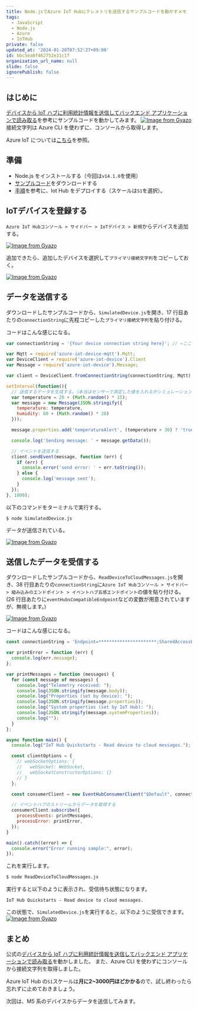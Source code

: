 ```yaml
---
title: Node.jsでAzure IoT Hubにテレメトリを送信するサンプルコードを動かすメモ
tags:
  - JavaScript
  - Node.js
  - Azure
  - IoTHub
private: false
updated_at: '2024-01-28T07:52:27+09:00'
id: bbc5ea0f462752e31c1f
organization_url_name: null
slide: false
ignorePublish: false
---
```

## はじめに

[デバイスから IoT ハブに利用統計情報を送信してバックエンド アプリケーションで読み取る](https://docs.microsoft.com/ja-jp/azure/iot-hub/quickstart-send-telemetry-node)を参考にサンプルコードを動かしてみます。
[![Image from Gyazo](https://i.gyazo.com/2423a85698f478493dd983f957020b80.gif)](https://gyazo.com/2423a85698f478493dd983f957020b80)
接続文字列は Azure CLI を使わずに、コンソールから取得します。

Azure IoT については[こちら](https://docs.microsoft.com/ja-jp/azure/iot-hub/about-iot-hub)を参照。

## 準備

- Node.js をインストールする（今回は`v14.1.0`を使用）
- [サンプルコード](https://github.com/Azure-Samples/azure-iot-samples-node/releases/tag/234607)をダウンロードする
- [手順](https://docs.microsoft.com/ja-jp/azure/iot-hub/quickstart-send-telemetry-node#create-an-iot-hub)を参考に、Iot Hub をデプロイする（スケールは`S1`を選択）。

## IoTデバイスを登録する

`Azure IoT Hubコンソール > サイドバー > IoTデバイス > 新規`からデバイスを追加する。

[![Image from Gyazo](https://i.gyazo.com/4d8dbbb9f7f3e00b51a68f7785339c67.png)](https://gyazo.com/4d8dbbb9f7f3e00b51a68f7785339c67)

追加できたら、追加したデバイスを選択して`プライマリ接続文字列`をコピーしておく。

[![Image from Gyazo](https://i.gyazo.com/a40da1626b1bae301fdf49e130c50a9e.png)](https://gyazo.com/a40da1626b1bae301fdf49e130c50a9e)

## データを送信する

ダウンロードしたサンプルコードから、`SimulatedDevice.js`を開き、17 行目あたりの`connectionString`に先程コピーした`プライマリ接続文字列`を貼り付ける。

コードはこんな感じになる。

```javascript
var connectionString = '{Your device connection string here}'; // ←ここに`プライマリ接続文字列`を貼り付ける。

var Mqtt = require('azure-iot-device-mqtt').Mqtt;
var DeviceClient = require('azure-iot-device').Client
var Message = require('azure-iot-device').Message;

var client = DeviceClient.fromConnectionString(connectionString, Mqtt);

setInterval(function(){
  // 送信するデータを生成する。（本当はセンサーで測定した値を入れるがシミュレーションのため乱数を使用）
  var temperature = 20 + (Math.random() * 15);
  var message = new Message(JSON.stringify({
    temperature: temperature,
    humidity: 60 + (Math.random() * 20)
  }));

  message.properties.add('temperatureAlert', (temperature > 30) ? 'true' : 'false');

  console.log('Sending message: ' + message.getData());

  // イベントを送信する
  client.sendEvent(message, function (err) {
    if (err) {
      console.error('send error: ' + err.toString());
    } else {
      console.log('message sent');
    }
  });
}, 1000);
```

以下のコマンドをターミナルで実行する。

```
$ node SimulatedDevice.js
```

データが送信されている。

[![Image from Gyazo](https://i.gyazo.com/704649ca914c6fb0fae082906579d5d8.gif)](https://gyazo.com/704649ca914c6fb0fae082906579d5d8)

## 送信したデータを受信する

ダウンロードしたサンプルコードから、`ReadDeviceToCloudMessages.js`を開き、38 行目あたりの`connectionString`に`Azure IoT Hubコンソール > サイドバー > 組み込みのエンドポイント > イベントハブ五感エンドポイント`の値を貼り付ける。
(26 行目あたりに`eventHubsCompatibleEndpoint`などの変数が用意されていますが、無視します。)

[![Image from Gyazo](https://i.gyazo.com/408993c68743b313adf73b8f5f3e3844.png)](https://gyazo.com/408993c68743b313adf73b8f5f3e3844)

コードはこんな感じになる。

```javascript:ReadDeviceToCloudMessages.js
const connectionString = 'Endpoint=**********************;SharedAccessKeyName=*****************;EntityPath=********************';

var printError = function (err) {
  console.log(err.message);
};

var printMessages = function (messages) {
  for (const message of messages) {
    console.log("Telemetry received: ");
    console.log(JSON.stringify(message.body));
    console.log("Properties (set by device): ");
    console.log(JSON.stringify(message.properties));
    console.log("System properties (set by IoT Hub): ");
    console.log(JSON.stringify(message.systemProperties));
    console.log("");
  }
};

async function main() {
  console.log("IoT Hub Quickstarts - Read device to cloud messages.");

  const clientOptions = {
    // webSocketOptions: {
    //   webSocket: WebSocket,
    //   webSocketConstructorOptions: {}
    // }
  };

  const consumerClient = new EventHubConsumerClient("$Default", connectionString, clientOptions);

  // イベントハブのストリームからデータを取得する
  consumerClient.subscribe({
    processEvents: printMessages,
    processError: printError,
  });
}

main().catch((error) => {
  console.error("Error running sample:", error);
});
```

これを実行します。

```bash
$ node ReadDeviceToCloudMessages.js
```

実行すると以下のように表示され、受信待ち状態になります。

```
IoT Hub Quickstarts - Read device to cloud messages.
```

この状態で、`SimulatedDevice.js`を実行すると、以下のように受信できます。
[![Image from Gyazo](https://i.gyazo.com/2423a85698f478493dd983f957020b80.gif)](https://gyazo.com/2423a85698f478493dd983f957020b80)

## まとめ

公式の[デバイスから IoT ハブに利用統計情報を送信してバックエンド アプリケーションで読み取る](https://docs.microsoft.com/ja-jp/azure/iot-hub/quickstart-send-telemetry-node)を動かしました。
また、Azure CLI を使わずにコンソールから接続文字列を取得しました。

Azure IoT Hub の`S1`スケールは**月に2~3000円ほどかかる**ので、試し終わったら忘れずに止めておきましょう。

次回は、M5 系のデバイスからデータを送信してみます。
